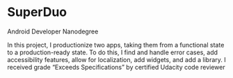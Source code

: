 # SuperDuo
Android Developer Nanodegree

In this project, I productionize two apps, taking them from a functional state to a production-ready state.
To do this, I find and handle error cases, add accessibility features, allow for localization, add widgets, and add a library.
I received grade “Exceeds Specifications” by certified Udacity code reviewer 
